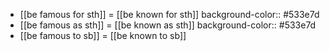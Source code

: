 - [[be famous for sth]] = [[be known for sth]] 
  background-color:: #533e7d
- [[be famous as sth]] = [[be known as sth]]
  background-color:: #533e7d
- [[be famous to sb]] = [[be known to sb]]